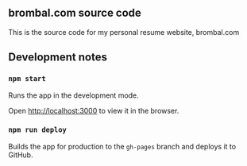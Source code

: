 ## brombal.com source code

This is the source code for my personal resume website, brombal.com

## Development notes

### `npm start`

Runs the app in the development mode.

Open [http://localhost:3000](http://localhost:3000) to view it in the browser.

### `npm run deploy`

Builds the app for production to the `gh-pages` branch and deploys it to GitHub.
